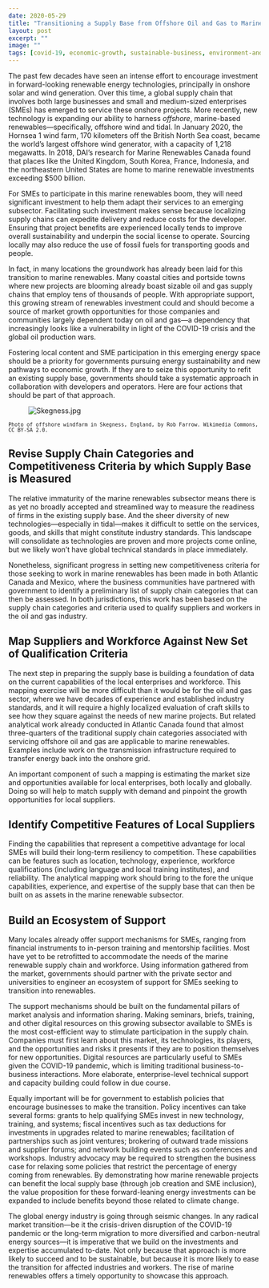 ```yaml
---
date: 2020-05-29
title: "Transitioning a Supply Base from Offshore Oil and Gas to Marine Renewables"
layout: post
excerpt: ""
image: ""
tags: [covid-19, economic-growth, sustainable-business, environment-and-energy, supply-chain]
---
```

<p>The past few decades have seen an intense effort to encourage investment in forward-looking renewable energy technologies, principally in onshore solar and wind generation. Over this time, a global supply chain that involves both large businesses and small and medium-sized enterprises (SMEs) has emerged to service these onshore projects. More recently, new technology is expanding our ability to harness <em>offshore</em>, marine-based renewables—specifically, offshore wind and tidal. In January 2020, the Hornsea 1 wind farm, 170 kilometers off the British North Sea coast, became the world’s largest offshore wind generator, with a capacity of 1,218 megawatts. In 2018, DAI’s research for Marine Renewables Canada found that places like the United Kingdom, South Korea, France, Indonesia, and the northeastern United States are home to marine renewable investments exceeding $500 billion.</p><p>For SMEs to participate in this marine renewables boom, they will need significant investment to help them adapt their services to an emerging subsector. Facilitating such investment makes sense because localizing supply chains can expedite delivery and reduce costs for the developer. Ensuring that project benefits are experienced locally tends to improve overall sustainability and underpin the social license to operate. Sourcing locally may also reduce the use of fossil fuels for transporting goods and people.</p><p>In fact, in many locations the groundwork has already been laid for this transition to marine renewables. Many coastal cities and portside towns where new projects are blooming already boast sizable oil and gas supply chains that employ tens of thousands of people. With appropriate support, this growing stream of renewables investment could and should become a source of market growth opportunities for those companies and communities largely dependent today on oil and gas—a dependency that increasingly looks like a vulnerability in light of the COVID-19 crisis and the global oil production wars.</p><p>Fostering local content and SME participation in this emerging energy space should be a priority for governments pursuing energy sustainability and new pathways to economic growth. If they are to seize this opportunity to refit an existing supply base, governments should take a systematic approach in collaboration with developers and operators. Here are four actions that should be part of that approach.</p><figure class="kg-card kg-image-card"><img src="https://pubs.ghost.io/uploads/Skegness.jpg" class="kg-image" alt="Skegness.jpg" loading="lazy"></figure><p><code><code>Photo of offshore windfarm in Skegness, England, by Rob Farrow. Wikimedia Commons, CC BY-SA 2.0.</code></code></p><h2 id="revise-supply-chain-categories-and-competitiveness-criteria-by-which-supply-base-is-measured">Revise Supply Chain Categories and Competitiveness Criteria by which Supply Base is Measured</h2><p>The relative immaturity of the marine renewables subsector means there is as yet no broadly accepted and streamlined way to measure the readiness of firms in the existing supply base. And the sheer diversity of new technologies—especially in tidal—makes it difficult to settle on the services, goods, and skills that might constitute industry standards. This landscape will consolidate as technologies are proven and more projects come online, but we likely won’t have global technical standards in place immediately.</p><p>Nonetheless, significant progress in setting new competitiveness criteria for those seeking to work in marine renewables has been made in both Atlantic Canada and Mexico, where the business communities have partnered with government to identify a preliminary list of supply chain categories that can then be assessed. In both jurisdictions, this work has been based on the supply chain categories and criteria used to qualify suppliers and workers in the oil and gas industry.</p><h2 id="map-suppliers-and-workforce-against-new-set-of-qualification-criteria">Map Suppliers and Workforce Against New Set of Qualification Criteria</h2><p>The next step in preparing the supply base is building a foundation of data on the current capabilities of the local enterprises and workforce. This mapping exercise will be more difficult than it would be for the oil and gas sector, where we have decades of experience and established industry standards, and it will require a highly localized evaluation of craft skills to see how they square against the needs of new marine projects. But related analytical work already conducted in Atlantic Canada found that almost three-quarters of the traditional supply chain categories associated with servicing offshore oil and gas are applicable to marine renewables. Examples include work on the transmission infrastructure required to transfer energy back into the onshore grid.</p><p>An important component of such a mapping is estimating the market size and opportunities available for local enterprises, both locally and globally. Doing so will help to match supply with demand and pinpoint the growth opportunities for local suppliers.</p><h2 id="identify-competitive-features-of-local-suppliers">Identify Competitive Features of Local Suppliers</h2><p>Finding the capabilities that represent a competitive advantage for local SMEs will build their long-term resiliency to competition. These capabilities can be features such as location, technology, experience, workforce qualifications (including language and local training institutes), and reliability. The analytical mapping work should bring to the fore the unique capabilities, experience, and expertise of the supply base that can then be built on as assets in the marine renewable subsector.</p><h2 id="build-an-ecosystem-of-support">Build an Ecosystem of Support</h2><p>Many locales already offer support mechanisms for SMEs, ranging from financial instruments to in-person training and mentorship facilities. Most have yet to be retrofitted to accommodate the needs of the marine renewable supply chain and workforce. Using information gathered from the market, governments should partner with the private sector and universities to engineer an ecosystem of support for SMEs seeking to transition into renewables.</p><p>The support mechanisms should be built on the fundamental pillars of market analysis and information sharing. Making seminars, briefs, training, and other digital resources on this growing subsector available to SMEs is the most cost-efficient way to stimulate participation in the supply chain. Companies must first learn about this market, its technologies, its players, and the opportunities and risks it presents if they are to position themselves for new opportunities. Digital resources are particularly useful to SMEs given the COVID-19 pandemic, which is limiting traditional business-to-business interactions. More elaborate, enterprise-level technical support and capacity building could follow in due course.</p><p>Equally important will be for government to establish policies that encourage businesses to make the transition. Policy incentives can take several forms: grants to help qualifying SMEs invest in new technology, training, and systems; fiscal incentives such as tax deductions for investments in upgrades related to marine renewables; facilitation of partnerships such as joint ventures; brokering of outward trade missions and supplier forums; and network building events such as conferences and workshops. Industry advocacy may be required to strengthen the business case for relaxing some policies that restrict the percentage of energy coming from renewables. By demonstrating how marine renewable projects can benefit the local supply base (through job creation and SME inclusion), the value proposition for these forward-leaning energy investments can be expanded to include benefits beyond those related to climate change.</p><p>The global energy industry is going through seismic changes. In any radical market transition—be it the crisis-driven disruption of the COVID-19 pandemic or the long-term migration to more diversified and carbon-neutral energy sources—it is imperative that we build on the investments and expertise accumulated to-date. Not only because that approach is more likely to succeed and to be sustainable, but because it is more likely to ease the transition for affected industries and workers. The rise of marine renewables offers a timely opportunity to showcase this approach.</p>
  